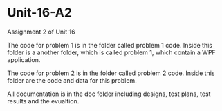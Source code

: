 # Unit-16-A2
Assignment 2 of Unit 16

The code for problem 1 is in the folder called problem 1 code. Inside this folder is a another folder, which is called problem 1, which contain a WPF application.

The code for problem 2 is in the folder called problem 2 code. Inside this folder are the code and data for this problem.

All documentation is in the doc folder including designs, test plans, test results and the evualtion.
